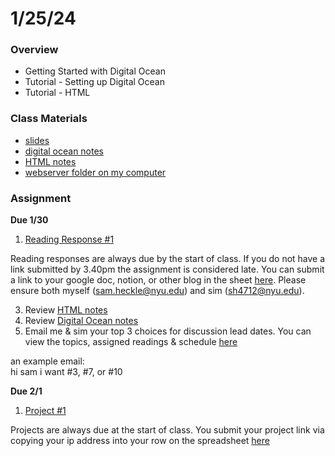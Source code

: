 # 1/25/24
### Overview  
* Getting Started with Digital Ocean
* Tutorial - Setting up Digital Ocean
* Tutorial - HTML
### Class Materials
* [slides](https://docs.google.com/presentation/d/1fiUErnRLDVk-zL0vPP9UxpK66uLBqI97_1P_Uw4UsJU/edit?usp=sharing)
* [digital ocean notes](../../notes/digital_ocean.md)
* [HTML notes](../../notes/html.md)
* [webserver folder on my computer](../../webserver)
### Assignment
**Due 1/30**  
1. [Reading Response #1](https://github.com/samheckle/networked-media-sp-24/blob/main/assignments/readings.md#reading-response-1)

Reading responses are always due by the start of class. If you do not have a link submitted by 3.40pm the assignment is considered late. You can submit a link to your google doc, notion, or other blog in the sheet [here](https://docs.google.com/spreadsheets/d/1I4rMb-gg-LCbdFIfDhe7uzGNk5gqZN4I2E5XjWZsquM/edit#gid=1715658920). Please ensure both myself (sam.heckle@nyu.edu) and sim (sh4712@nyu.edu).

3. Review [HTML notes](../../notes/html.md)
4. Review [Digital Ocean notes](../../notes/digital_ocean.md)
5. Email me & sim your top 3 choices for discussion lead dates. You can view the topics, assigned readings & schedule [here](https://github.com/samheckle/networked-media-sp-24/blob/main/assignments/readings.md)  
  
an example email:  
hi sam i want #3, #7, or #10

**Due 2/1**
1. [Project #1](https://github.com/samheckle/networked-media-sp-24/blob/main/assignments/projects.md#project-1)

Projects are always due at the start of class. You submit your project link via copying your ip address into your row on the spreadsheet [here](https://docs.google.com/spreadsheets/d/1I4rMb-gg-LCbdFIfDhe7uzGNk5gqZN4I2E5XjWZsquM/edit#gid=0)
